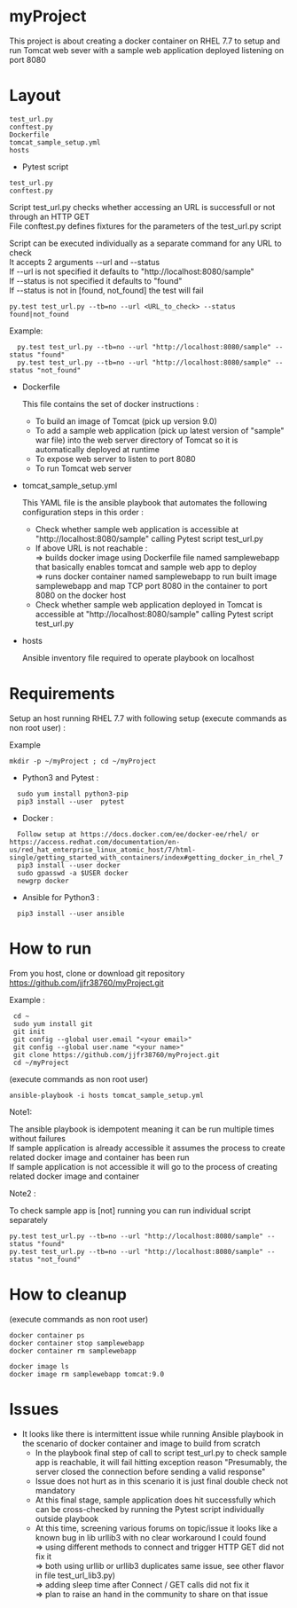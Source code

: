 # myProject

This project is about creating a docker container on RHEL 7.7 to setup and run Tomcat web sever with a sample web application deployed listening on port 8080

Layout
======

	test_url.py
	conftest.py
	Dockerfile
	tomcat_sample_setup.yml
	hosts
	
- Pytest script
```
test_url.py
conftest.py
```

  Script test_url.py checks whether accessing an URL is successfull or not through an HTTP GET  
  File conftest.py defines fixtures for the parameters of the test_url.py script

  Script can be executed individually as a separate command for any URL to check  
    It accepts 2 arguments --url and --status  
    If --url is not specified it defaults to "http://localhost:8080/sample"  
    If --status is not specified it defaults to "found"  
    If --status is not in [found, not_found] the test will fail  

  
	py.test test_url.py --tb=no --url <URL_to_check> --status found|not_found

  Example:  
  ```
    py.test test_url.py --tb=no --url "http://localhost:8080/sample" --status "found"  
    py.test test_url.py --tb=no --url "http://localhost:8080/sample" --status "not_found"
```

- Dockerfile

  This file contains the set of docker instructions :  
    * To build an image of Tomcat (pick up version 9.0)  
    * To add a sample web application (pick up latest version of "sample" war file) into the web server directory of Tomcat so it is automatically deployed at runtime  
    * To expose web server to listen to port 8080  
    * To run Tomcat web server  


- tomcat_sample_setup.yml

  This YAML file is the ansible playbook that automates the following configuration steps in this order :  

  * Check whether sample web application is accessible at "http://localhost:8080/sample" calling Pytest script test_url.py  
  * If above URL is not reachable :  
        => builds docker image using Dockerfile file named samplewebapp that basically enables tomcat and sample web app to deploy  
        => runs docker container named samplewebapp to run built image samplewebapp and map TCP port 8080 in the container to port 8080 on the docker host  
  * Check whether sample web application deployed in Tomcat is accessible at "http://localhost:8080/sample" calling Pytest script test_url.py


- hosts 

  Ansible inventory file required to operate playbook on localhost  
  


Requirements
============

Setup an host running RHEL 7.7 with following setup (execute commands as non root user) :
  
  Example 
  ```
  mkdir -p ~/myProject ; cd ~/myProject
  ```
  
  * Python3 and Pytest :
```    
  sudo yum install python3-pip
  pip3 install --user  pytest
``` 
  * Docker :  
```
  Follow setup at https://docs.docker.com/ee/docker-ee/rhel/ or https://access.redhat.com/documentation/en-us/red_hat_enterprise_linux_atomic_host/7/html-single/getting_started_with_containers/index#getting_docker_in_rhel_7
  pip3 install --user docker
  sudo gpasswd -a $USER docker
  newgrp docker
```
  * Ansible for Python3 :
```
  pip3 install --user ansible
```


How to run 
==========

From you host, clone or download git repository https://github.com/jjfr38760/myProject.git

Example :
```
 cd ~
 sudo yum install git
 git init
 git config --global user.email "<your email>"
 git config --global user.name "<your name>"
 git clone https://github.com/jjfr38760/myProject.git
 cd ~/myProject
```


(execute commands as non root user)
```
ansible-playbook -i hosts tomcat_sample_setup.yml
```

Note1:

  The ansible playbook is idempotent meaning it can be run multiple times without failures  
  If sample application is already accessible it assumes the process to create related docker image and container has been run  
  If sample application is not accessible it will go to the process of creating related docker image and container 


Note2 : 

  To check sample app is [not] running you can run individual script separately 

    py.test test_url.py --tb=no --url "http://localhost:8080/sample" --status "found"
    py.test test_url.py --tb=no --url "http://localhost:8080/sample" --status "not_found"



How to cleanup
==============
  
  (execute commands as non root user)
  ```
  docker container ps
  docker container stop samplewebapp
  docker container rm samplewebapp

  docker image ls
  docker image rm samplewebapp tomcat:9.0
 ``` 
  
  
  
  
  Issues
  ======
  
  - It looks like there is intermittent issue while running Ansible playbook in the scenario of docker container and image to build from scratch 
    * In the playbook final step of call to script test_url.py to check sample app is reachable, it will fail hitting exception reason "Presumably, the server closed the connection before sending a valid response"  
    * Issue does not hurt as in this scenario it is just final double check not mandatory  
    * At this final stage, sample application does hit successfully which can be cross-checked by running the Pytest script individually outside playbook  
    * At this time, screening various forums on topic/issue it looks like a known bug in lib urllib3 with no clear workaround I could found  
      => using different methods to connect and trigger HTTP GET did not fix it  
      => both using urllib or urllib3 duplicates same issue, see other flavor in file test_url_lib3.py)  
      => adding sleep time after Connect / GET calls did not fix it  
      => plan to raise an hand in the community to share on that issue  
